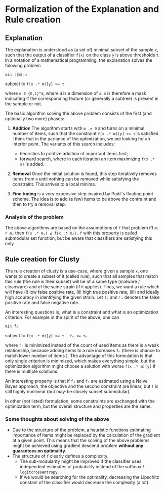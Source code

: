 # Formalization of the Explanation and Rule creation


## Explanation

The explanation is understood as (a set of) minimal subset of the sample `x`, such that the output of a classifier `f(x)` on the class `y` is above thresholds `τ`. In a notation of a mathematical programming, the explanation solves the folowing problem

``min ||m||₀``

subject to 
``f(x .* m)[y] >= τ	 ``

where `m ∈ {0,1}^d`, where `d` is a dimension of `x`. `m` is therefore a mask indicating if the corresponding feature (or generally a subtree) is present in the sample or not.

The basic algorithm solving the above problem consists of the first (and optionally two more) phases:
1. **Addition** The algorithm starts with `m .= 0` and turns on a minimal number of items, such that the constraint `f(x .* m)[y] >= τ` is satisfied. I think that in the parlance of the optimization, we are looking for an interior point. The variants of this search includes: 
	* heuristics to priritize addition of important items first;
	* forward search, where in each iteration an item maximizing `f(x .* m)` is added.

2. **Removal** Once the initial solution is found, this step iteratively removes items from `m` until nothing can be removed while satisfying the constraint. This arrives to a local minima.

3. **Fine tuning** is a very expensive step inspired by Pudil's floating point scheme. The idea is to add (a few) items to be above the contraint and then to try a removal step.

### Analysis of the problem

The above algorithms are based on the assumptions of `f` that problem iff `m₁ ⊂ m₂` then `f(x .* m₁) ≤ f(x .* m₂).` `f` with this property is called submodular set function, but be aware that classifiers are satisfying this only 

## Rule creation for Clusty

The rule creation of clusty is a use-case, where given a sample `x`, one wants to create a subset of it (called rule), such that all samples that match this rule (the rule is their subset) will be of a same type (malware / cleanware) and of the same strain (if it applies). Thus, we want a rule which will have (i) low false positive rate, (ii) high true positive rate, (iii) and ideally high accuracy in identifying the given strain. Let `fₚ` and `fₙ` denotes the false positive rate and false negative rate.

An interesting questions is, what is a constraint and what is an optimization criterion. For example in the spirit of the above, one can 

``min fₙ``

subject to 
``f(x .* m)[y] >= τ	 ``
``fₚ <= τₚ	 ``

where `fₙ` is minimized instead of the count of used items as there is a weak relationship, because adding items to a rule increases `fₙ` (there is chance to match lower number of items ). The advantage of this formulation is that only single criterion is minimized, which makes everything simple, but the optimization algorithm might choose a solution with worse `f(x .* m)[y]` if there is multiple solutions. 

An interesting property is that if `fₚ` and `fₙ` are estimated using a Naive Bayes approach, the objective and the second constraint are linear, but `f` is still highly nonlinear (but may-be closely subset submodular).

In other (not listed) formulation, some constraints are exchanged with the optimization term, but the overall structure and properties are the same.

### Some thoughts about solving of the above
* Due to the structure of the problem, a heuristic functions estimating importance of items might be replaced by the calculation of the gradient at a given point. This means that the solving of the above problems might be achieved using gradient descend problem **without any guarantees on optimality**.
* The structure of `f` clearly defines a complexity. 
	- The sub-modularity might be improved if the classifier uses independent estimates of probability instead of the softmax / `logitcrossentropy`.
	- If we would be searching for the optimality, decreasing the Lipschitz constant of the classifier would decrease the complexity (a lot).